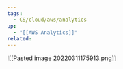 ```yaml
---
tags:
  - CS/cloud/aws/analytics
up:
  - "[[AWS Analytics]]"
related:
---
```




![[Pasted image 20220311175913.png]]